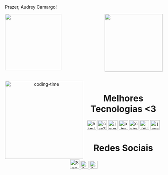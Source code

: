 Prazer, Audrey Camargo!

<div  style="display: inline_block">
  
  <img  height="180em" src="https://github-readme-stats.vercel.app/api?username=AudreyKamargo&show_icons=true&theme=great-gatsby&include_all_commits=true&count_private=true"/>
  <img align="right" height="185em" src="https://github-readme-stats.vercel.app/api/top-langs/?username=LuigiGF&layout=compact&langs_count=16&theme=great-gatsby"/>
</div>
<br>

<div  align="center"> 
  <div style="display: inline_block"><br>
    <img align="left" height="250" alt="coding-time" src="https://www.alura.com.br/artigos/assets/hello-world-em-varias-linguagens/imagem1.gif">
    <h1 align="center">Melhores Tecnologias <3</h1>
  <a href="https://www.w3.org/html/" target="_blank" rel="noreferrer">
    <img src="https://cdn.jsdelivr.net/gh/devicons/devicon/icons/html5/html5-original.svg" alt="html5" width="30" height="30"/>
  </a>
  <a href="https://www.w3schools.com/css/" target="_blank" rel="noreferrer">
    <img src="https://cdn.jsdelivr.net/gh/devicons/devicon/icons/css3/css3-original.svg" alt="css3" width="30" height="30"/>
  </a>
  <a href="https://developer.mozilla.org/en-US/docs/Web/JavaScript" target="_blank" rel="noreferrer">
    <img src="https://cdn.jsdelivr.net/gh/devicons/devicon/icons/javascript/javascript-original.svg" alt="javascript" width="30" height="30"/>
  </a>
  <a href="https://www.php.net/" target="_blank" rel="noreferrer">
    <img src="https://cdn.jsdelivr.net/gh/devicons/devicon/icons/php/php-original.svg" alt="php" width="30" height="30"/>
  </a>
  <a href="https://learn.microsoft.com/en-us/dotnet/csharp/" target="_blank" rel="noreferrer">
    <img src="https://cdn.jsdelivr.net/gh/devicons/devicon/icons/csharp/csharp-original.svg" alt="csharp" width="30" height="30"/>
  </a>
  <a href="https://www.mysql.com/" target="_blank" rel="noreferrer">
    <img src="https://cdn.jsdelivr.net/gh/devicons/devicon/icons/mysql/mysql-original.svg" alt="mysql" width="30" height="30"/>
  </a>
  <a href="https://www.oracle.com/java/" target="_blank" rel="noreferrer">
    <img src="https://cdn.jsdelivr.net/gh/devicons/devicon/icons/java/java-original.svg" alt="java" width="30" height="30"/>
  </a>
   </div>
    
  
  <h1 align="center">Redes Sociais</h1>
    <a href = "mailto: work.audreykamargo@gmail.com">
      <img width="30" src="https://upload.wikimedia.org/wikipedia/commons/thumb/7/7e/Gmail_icon_%282020%29.svg/100px-Gmail_icon_%282020%29.svg.png" alt="Seu email">
    </a>
    <a href = "https://www.linkedin.com/in/audrey-camargo-2b343a311/?trk=opento_sprofile_topcard">
      <img width="25" src="https://cdn.jsdelivr.net/gh/devicons/devicon/icons/linkedin/linkedin-original.svg" alt="Seu linkedin">
    </a>
    <a href = "https://www.instagram.com/ady_kamargo/">
      <img width="25" src="https://upload.wikimedia.org/wikipedia/commons/a/a5/Instagram_icon.png" alt="Seu instagram">
    </a>
</div>


